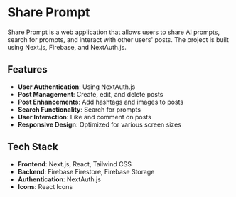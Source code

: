 # Share Prompt

Share Prompt is a web application that allows users to share AI prompts, search for prompts, and interact with other users' posts. The project is built using Next.js, Firebase, and NextAuth.js.

## Features

- **User Authentication**: Using NextAuth.js
- **Post Management**: Create, edit, and delete posts
- **Post Enhancements**: Add hashtags and images to posts
- **Search Functionality**: Search for prompts
- **User Interaction**: Like and comment on posts
- **Responsive Design**: Optimized for various screen sizes

## Tech Stack

- **Frontend**: Next.js, React, Tailwind CSS
- **Backend**: Firebase Firestore, Firebase Storage
- **Authentication**: NextAuth.js
- **Icons**: React Icons
